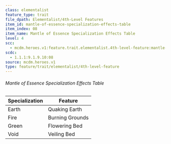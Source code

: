 ```yaml
---
class: elementalist
feature_type: trait
file_dpath: Elementalist/4th-Level Features
item_id: mantle-of-essence-specialization-effects-table
item_index: 08
item_name: Mantle of Essence Specialization Effects Table
level: 4
scc:
  - mcdm.heroes.v1:feature.trait.elementalist.4th-level-feature:mantle-of-essence-specialization-effects-table
scdc:
  - 1.1.1:9.1.9.10:08
source: mcdm.heroes.v1
type: feature/trait/elementalist/4th-level-feature
---
```


###### Mantle of Essence Specialization Effects Table

| Specialization | Feature         |
| -------------- | --------------- |
| Earth          | Quaking Earth   |
| Fire           | Burning Grounds |
| Green          | Flowering Bed   |
| Void           | Veiling Bed     |
